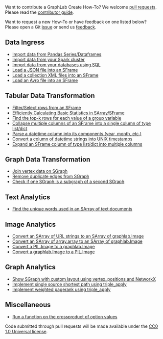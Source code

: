 Want to contribute a GraphLab Create How-To? We welcome [pull
requests](https://github.com/graphlab-code/how-to/pulls). Please read the
[contributor
guide](https://github.com/graphlab-code/how-to/blob/master/CONTRIBUTING.md).

Want to request a new How-To or have feedback on one listed below? Please open
a Git
[issue](https://github.com/graphlab-code/how-to/issues?q=is%3Aopen+is%3Aissue)
or send us [feedback](http://dato.com/company/contact.html). 

Data Ingress
-------------
* [Import data from Pandas Series/Dataframes](pandas_to_glc.py)
* [Import data from your Spark cluster](spark_to_sframe.py)
* [Import data from your databases using SQL](sql_to_sframe.py)
* [Load a JSON file into an SFrame](load_json.py)
* [Load a collection XML files into an SFrame](sframe_xml_to_dict.py)
* [Load an Avro file into an SFrame](load_avro.py)

Tabular Data Transformation
-----------------------------
* [Filter/Select rows from an SFrame](select_subset_rows.py)
* [Efficiently Calculating Basic Statistics in SArray/SFrame](sarray_basic_stats.py)
* [Find the top-k rows for each value of a group variable](top_k.py)
* [Collapse multiple columns of an SFrame into a single column of type list/dict](sframe_pack.py)
* [Parse a datetime column into its components (year, month, etc.)](split_datetime_column.py)
* [Convert a column of datetime strings into UNIX timestamps](convert_column_to_timestamp.py)
* [Expand an SFrame column of type list/dict into multiple columns](sframe_unpack.py)

Graph Data Transformation
---------------------------
* [Join vertex data on SGraph](join_vertex_data_on_sgraph.py)
* [Remove duplicate edges from SGraph](remove_duplicate_edges.py)
* [Check if one SGraph is a subgraph of a second SGraph](check_subgraph.py)

Text Analytics
---------------
* [Find the unique words used in an SArray of text documents](sarray_vocabulary.py)

Image Analytics
---------------
* [Convert an SArray of URL strings to an SArray of graphlab.Image](url_to_img.py)
* [Convert an SArray of array.array to an SArray of graphlab.Image](array_to_image.py)
* [Convert a PIL.Image to a graphlab.Image](from_pil_image.py)
* [Convert a graphlab.Image to a PIL.Image](to_pil_image.py)

Graph Analytics
-----------------
* [Show SGraph with custom layout using vertex_positions and NetworkX](sgraph_show_with_nx_layout.py)
* [Implement single source shortest path using triple_apply](triple_apply_shortest_path.py)
* [Implement weighted pagerank using triple_apply](triple_apply_weighted_pagerank.py)

Miscellaneous
--------------
* [Run a function on the crossproduct of option values](experiment_over_parameters.py)

Code submitted through pull requests will be made available under the [CC0 1.0
Universal
license](https://github.com/graphlab-code/how-to/blob/master/LICENSE).
